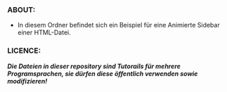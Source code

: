 ### ABOUT:
* In diesem Ordner befindet sich ein Beispiel für eine Animierte Sidebar einer HTML-Datei.

### LICENCE:
***Die Dateien in dieser repository sind Tutorails für mehrere Programsprachen, sie dürfen diese öffentlich verwenden sowie modifizieren!***
